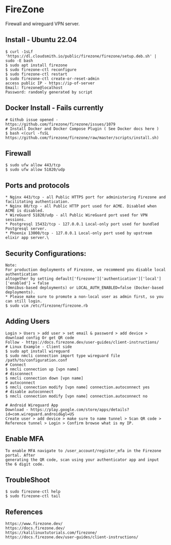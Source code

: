 FireZone
========

Firewall and wireguard VPN server. 

Install - Ubuntu 22.04
-----------------------

    $ curl -1sLf 'https://dl.cloudsmith.io/public/firezone/firezone/setup.deb.sh' | sudo -E bash
    $ sudo apt install firezone
    $ sudo firezone-ctl reconfigure
    $ sudo firezone-ctl restart
    $ sudo firezone-ctl create-or-reset-admin
    access public IP - https://ip-of-server
    Email: firezone@localhost
    Password: randomly generated by script

Docker Install - Fails currently
--------------------------------

    # Github issue opened - https://github.com/firezone/firezone/issues/1079
    # Install Docker and Docker Compose Plugin ( See Docker docs here )
    $ bash <(curl -fsSL https://github.com/firezone/firezone/raw/master/scripts/install.sh)

Firewall 
--------

    $ sudo ufw allow 443/tcp
    $ sudo ufw allow 51820/udp

Ports and protocols
-------------------

    * Nginx	443/tcp	- all Public HTTPS port for administering Firezone and facilitating authentication.
    * Nginx	80/tcp - all Public HTTP port used for ACME. Disabled when ACME is disabled.
    * WireGuard	51820/udp -	all	Public WireGuard port used for VPN sessions.
    * Postgresql 15432/tcp - 127.0.0.1 Local-only port used for bundled Postgresql server.
    * Phoenix 13000/tcp - 127.0.0.1 Local-only port used by upstream elixir app server.\

Security Configurations:
------------------------

    Note:
    For production deployments of Firezone, we recommend you disable local authentication 
    altogether by setting default['firezone']['authentication']['local']['enabled'] = false 
    (Omnibus-based deployments) or LOCAL_AUTH_ENABLED=false (Docker-based deployments).
    * Please make sure to promote a non-local user as admin first, so you can still login. 
    $ sudo vim /etc/firezone/firezone.rb
    
Adding Users
------------

    Login > Users > add user > set email & password > add device > download config Or get QR code
    Follow - https://docs.firezone.dev/user-guides/client-instructions/
    # Linux Example - Client side
    $ sudo apt install wireguard
    $ sudo nmcli connection import type wireguard file /path/to/configuration.conf
    # Connect
    $ nmcli connection up [vpn name]
    # disconnect
    $ nmcli connection down [vpn name]
    # autoconnect
    $ nmcli connection modify [vpn name] connection.autoconnect yes
    # disable autoconnect
    $ nmcli connection modify [vpn name] connection.autoconnect no
    
    # Android Wireguard App
    Download - https://play.google.com/store/apps/details?id=com.wireguard.android&gl=US
    Create user > add device > make sure to name tunnel > Scan QR code > Reference tunnel > Login > Confirm browse what is my IP. 


Enable MFA 
----------

    To enable MFA navigate to /user_account/register_mfa in the Firezone portal. After 
    generating the QR code, scan using your authenticator app and input the 6 digit code.

TroubleShoot
------------

    $ sudo firezone-ctl help
    $ sudo firezone-ctl tail 

References
----------
    https://www.firezone.dev/
    https://docs.firezone.dev/
    https://kalilinuxtutorials.com/firezone/
    https://docs.firezone.dev/user-guides/client-instructions/